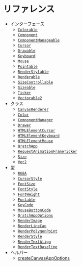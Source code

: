 # リファレンス

- インターフェース
  - [`Colorable`](/ja/reference/interfaces/Colorable) <Badge text="LTS" vertical="middle"/>
  - [`Component`](/ja/reference/interfaces/Component) <Badge text="LTS" vertical="middle"/>
  - [`ComponentManageable`](/ja/reference/interfaces/ComponentManageable) <Badge text="LTS" vertical="middle"/>
  - [`Cursor`](/ja/reference/interfaces/Cursor) <Badge text="LTS" vertical="middle"/>
  - [`Drawable`](/ja/reference/interfaces/Drawable) <Badge type="warning" text="WIP" vertical="middle"/>
  - [`Keyboard`](/ja/reference/interfaces/Keyboard) <Badge text="LTS" vertical="middle"/>
  - [`Mouse`](/ja/reference/interfaces/Mouse) <Badge type="danger" text="MTT" vertical="middle"/>
  - [`Pointable`](/ja/reference/interfaces/Pointable) <Badge text="LTS" vertical="middle"/>
  - [`RenderStylable`](/ja/reference/interfaces/RenderStylable) <Badge text="LTS" vertical="middle"/>
  - [`Renderable`](/ja/reference/interfaces/Renderable) <Badge text="LTS" vertical="middle"/>
  - [`SizeControllable`](/ja/reference/interfaces/SizeControllable) <Badge type="danger" text="MTT" vertical="middle"/>
  - [`Sizeable`](/ja/reference/interfaces/Sizeable) <Badge text="LTS" vertical="middle"/>
  - [`Ticker`](/ja/reference/interfaces/Ticker) <Badge text="LTS" vertical="middle"/>
  - [`Vectorable2`](/ja/reference/interfaces/Vectorable2) <Badge type="danger" text="MTT" vertical="middle"/>
- クラス
  - [`CanvasRenderer`](/ja/reference/classes/CanvasRenderer) <Badge type="danger" text="MTT" vertical="middle"/>
  - [`Color`](/ja/reference/classes/Color) <Badge text="LTS" vertical="middle"/>
  - [`ComponentManager`](/ja/reference/classes/ComponentManager) <Badge text="LTS" vertical="middle"/>
  - [`Drawer`](/ja/reference/classes/Drawer) <Badge type="danger" text="MTT" vertical="middle"/>
  - [`HTMLElementCursor`](/ja/reference/classes/HTMLElementCursor) <Badge type="danger" text="MTT" vertical="middle"/>
  - [`HTMLElementKeyboard`](/ja/reference/classes/HTMLElementKeyboard) <Badge type="danger" text="MTT" vertical="middle"/>
  - [`HTMLElementMouse`](/ja/reference/classes/HTMLElementMouse) <Badge type="danger" text="MTT" vertical="middle"/>
  - [`QratchApp`](/ja/reference/classes/QratchApp) <Badge type="warning" text="WIP" vertical="middle"/>
  - [`RequestAnimationFrameTicker`](/ja/reference/classes/RequestAnimationFrameTicker) <Badge type="danger" text="MTT" vertical="middle"/>
  - [`Size`](/ja/reference/classes/Size) <Badge type="danger" text="MTT" vertical="middle"/>
  - [`Vec2`](/ja/reference/classes/Vec2) <Badge type="danger" text="MTT" vertical="middle"/>
- 型
  - [`RGBA`](/ja/reference/types/RGBA) <Badge type="danger" text="MTT" vertical="middle"/>
  - [`CursorStyle`](/ja/reference/types/CursorStyle) <Badge text="LTS" vertical="middle"/>
  - [`FontSize`](/ja/reference/types/FontSize) <Badge text="LTS" vertical="middle"/>
  - [`FontStyle`](/ja/reference/types/FontStyle) <Badge text="LTS" vertical="middle"/>
  - [`FontWeight`](/ja/reference/types/FontWeight) <Badge text="LTS" vertical="middle"/>
  - [`Fontable`](/ja/reference/types/Fontable) <Badge text="LTS" vertical="middle"/>
  - [`KeyCode`](/ja/reference/types/KeyCode) <Badge text="LTS" vertical="middle"/>
  - [`MouseButtonCode`](/ja/reference/types/MouseButtonCode) <Badge type="danger" text="MTT" vertical="middle"/>
  - [`QratchAppOptions`](/ja/reference/types/QratchAppOptions) <Badge type="danger" text="MTT" vertical="middle"/>
  - [`RenderImage`](/ja/reference/types/RenderImage) <Badge text="LTS" vertical="middle"/>
  - [`RenderLineCap`](/ja/reference/types/RenderLineCap) <Badge text="LTS" vertical="middle"/>
  - [`RenderPolygonPoint`](/ja/reference/types/RenderPolygonPoint) <Badge text="LTS" vertical="middle"/>
  - [`RenderStyle`](/ja/reference/types/RenderStyle) <Badge text="LTS" vertical="middle"/>
  - [`RenderTextAlign`](/ja/reference/types/RenderTextAlign) <Badge text="LTS" vertical="middle"/>
  - [`RenderTextBaseline`](/ja/reference/types/RenderTextBaseline) <Badge text="LTS" vertical="middle"/>
- ヘルパー
  - [createCanvasAppOptions](/ja/reference/helpers/createCanvasAppOptions) <Badge type="danger" text="MTT" vertical="middle"/>
